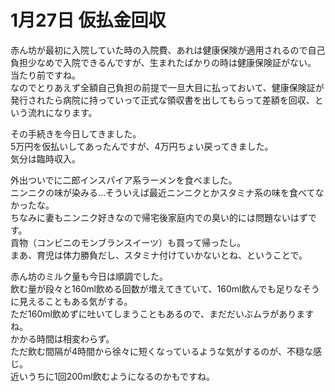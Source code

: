 # 1月27日 仮払金回収

赤ん坊が最初に入院していた時の入院費、あれは健康保険が適用されるので自己負担少なめで入院できるんですが、生まれたばかりの時は健康保険証がない。  
当たり前ですね。  
なのでとりあえず全額自己負担の前提で一旦大目に払っておいて、健康保険証が発行されたら病院に持っていって正式な領収書を出してもらって差額を回収、という流れになります。

その手続きを今日してきました。  
5万円を仮払いしてあったんですが、4万円ちょい戻ってきました。  
気分は臨時収入。

外出ついでに二郎インスパイア系ラーメンを食べました。  
ニンニクの味が染みる…そういえば最近ニンニクとかスタミナ系の味を食べてなかったな。  
ちなみに妻もニンニク好きなので帰宅後家庭内での臭い的には問題ないはずです。  
貢物（コンビニのモンブランスイーツ）も買って帰ったし。  
まあ、育児は体力勝負だし、スタミナ付けていかないとね、ということで。

赤ん坊のミルク量も今日は順調でした。  
飲む量が段々と160ml飲める回数が増えてきていて、160ml飲んでも足りなそうに見えることもある気がする。  
ただ160ml飲めずに吐いてしまうこともあるので、まだだいぶムラがありますね。  
かかる時間は相変わらず。  
ただ飲む間隔が4時間から徐々に短くなっているような気がするのが、不穏な感じ。  
近いうちに1回200ml飲むようになるのかもですね。
